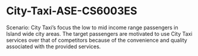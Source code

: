# City-Taxi-ASE-CS6003ES
Scenario: City Taxi’s focus the low to mid income range passengers in Island wide city areas. The target passengers are motivated to use City Taxi services over that of competitors because of the convenience and quality associated with the provided services.
